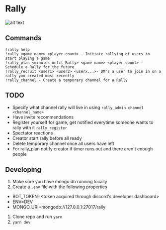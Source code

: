 # Rally

![alt text](https://i.imgur.com/Hk0nzAE.png "Rally Logo")

## Commands

```
!rally help
!rally <game name> <player count> - Initiate rallying of users to start playing a game
!rally_plan <minutes until Rally> <game name> <player count> - Schedule a Rally for the future
!rally_recruit <user1> <user2> <userx...>- DM's a user to join in on a rally you created most recently
!rally_channel - Create a temporary channel for a Rally
```

## TODO

- Specify what channel rally will live in using `rally_admin channel <channel_name>`
- Have invite recommendations
- Register yourself for game, get notified everytime someone wants to rally with it `rally_register`
- Spectator reactions
- Creator start rally before all ready
- Delete temporary channel once all users have left
- For rally_plan notify creator if timer runs out and there aren't enough people

## Developing

1. Make sure you have mongo db running locally
1. Create a `.env` file with the following properties

- BOT_TOKEN=<token acquired through discord's developer dashboard>
- ENV=DEV
- MONGO_URI=mongodb://127.0.0.1:27017/rally

1. Clone repo and run `yarn`
1. `yarn dev`
